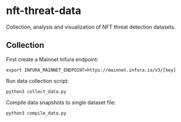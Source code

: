 # nft-threat-data

Collection, analysis and visualization of NFT threat detection datasets.

## Collection

First create a Mainnet Infura endpoint:

`export INFURA_MAINNET_ENDPOINT=https://mainnet.infura.io/v3/[key]`

Run data collection script:

`python3 collect_data.py`

Compile data snapshots to single dataset file:

`python3 compile_data.py`
